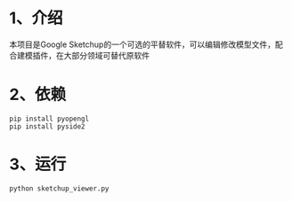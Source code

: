 # 1、介绍

本项目是Google Sketchup的一个可选的平替软件，可以编辑修改模型文件，配合建模插件，在大部分领域可替代原软件


# 2、依赖
```
pip install pyopengl
pip install pyside2
```

# 3、运行
```
python sketchup_viewer.py
```
